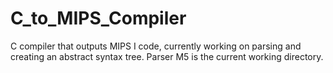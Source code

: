 # C_to_MIPS_Compiler
C compiler that outputs MIPS I code, currently working on parsing and creating an abstract syntax tree. Parser M5 is the current working directory.
